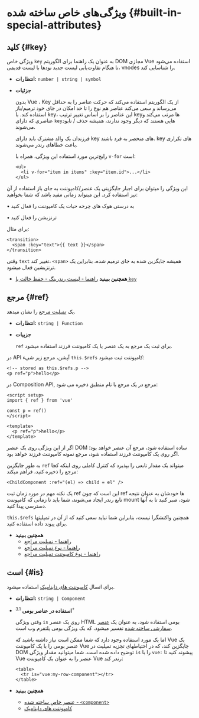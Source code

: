 # ویژگی‌های خاص ساخته شده {#built-in-special-attributes}

## کلید {#key}

ویژگی خاص `key` به عنوان یک راهنما برای الگوریتم DOM مجازی Vue استفاده می‌شود تا هنگام تفاوت‌یابی لیست جدید نودها با لیست قدیمی، vnodes را شناسایی کند.

- **انتظارات:** `number | string | symbol`

- **جزئیات**

  بدون Vue ، Key از یک الگوریتم استفاده می‌کند که حرکت عناصر را به حداقل می‌رساند و سعی می‌کند عناصر هم نوع را تا حد امکان در جای خود ترمیم/باز استفاده کند. با key، این عناصر را بر اساس تغییر ترتیب keyها مرتب می‌کند و عناصری که دارای `key`هایی هستند که دیگر وجود ندارند، همیشه حذف / نابود می‌شوند.

  فرزندان یک والد مشترک باید دارای key های منحصر به فرد باشند. key های تکراری باعث خطاهای رندر می‌شوند.

  رایج‌ترین مورد استفاده این ویژگی، همراه با `v-for` است:

  ```vue-html
  <ul>
    <li v-for="item in items" :key="item.id">...</li>
  </ul>
  ```


این ویژگی را میتوان برای اجبار جایگزینی یک عنصر/کامپوننت به جای باز استفاده از آن نیز استفاده کرد. این میتواند زمانی مفید باشد که شما بخواهید:

•  به درستی هوک های چرخه حیات یک کامپوننت را فعال کنید

•  ترنزیشن را فعال کنید

برای مثال:

  ```vue-html
  <transition>
    <span :key="text">{{ text }}</span>
  </transition>
  ```

  وقتی `text` تغییر کند، `<span>` همیشه جایگزین شده به جای ترمیم شده، بنابراین یک ترنزیشین فعال میشود.

- **همچنین ببینید** [راهنما - لیست رندرینگ - حفظ حالت با `key`](/guide/essentials/list#maintaining-state-with-key)

## مرجع {#ref}

یک [تمپلیت مرجع](/guide/essentials/template-refs) را نشان میدهد.

- **انتظارات:** `string | Function`

- **جزپیات**

  `ref` برای ثبت یک مرجع به یک عنصر یا یک کامپوننت فرزند استفاده میشود.

در API آپشن، مرجع زیر شیء `this.$refs` کامپوننت ثبت میشود:

  ```vue-html
  <!-- stored as this.$refs.p -->
  <p ref="p">hello</p>
  ```

  در Composition API, مرجع در یک مرجع با نام منطبق ذخیره می شود:

  ```vue
  <script setup>
  import { ref } from 'vue'

  const p = ref()
  </script>

  <template>
    <p ref="p">hello</p>
  </template>
  ```

  اگر از این ویژگی روی یک عنصر DOM ساده استفاده شود، مرجع آن عنصر خواهد بود؛ اگر روی یک کامپوننت فرزند استفاده شود، مرجع نمونه کامپوننت فرزند خواهد بود.

 به طور جایگزین `ref` میتواند یک مقدار تابعی را بپذیرد که کنترل کاملی روی اینکه کجا مرجع را ذخیره کنید، فراهم میکند:

  ```vue-html
  <ChildComponent :ref="(el) => child = el" />
  ```

  یک نکته مهم در مورد زمان ثبت ref این است که چون ref ها خودشان به عنوان نتیجه تابع رندر ایجاد می‌شوند، شما باید تا زمانی که کامپوننت mount شود، صبر کنید تا به آنها دسترسی پیدا کنید.

`this.$refs` همچنین واکنشگرا نیست، بنابراین شما نباید سعی کنید که از آن در تمپلیتها برای پیوند داده استفاده کنید.

- **همچنین ببینید**
  - [راهنما - تمپلیت مراجع](/guide/essentials/template-refs)
  - [راهنما - نوع تمپلیت مراجع](/guide/typescript/composition-api#typing-template-refs) <sup class="vt-badge ts" />
  - [راهنما - نوع کامپوننت تمپلیت مراجع](/guide/typescript/composition-api#typing-component-template-refs) <sup class="vt-badge ts" />

## است {#is}

برای اتصال [کامپوننت های داینامیک](/guide/essentials/component-basics#dynamic-components) استفاده میشود.

- **انتظارات:** `string | Component`

- **استفاده در عناصر بومی** <sup class="vt-badge">3.1+</sup>

  وقتی ویژگی `is` روی یک عنصر HTML بومی استفاده شود، به عنوان یک <a href="https://html.spec.whatwg.org/multipage/custom-elements.html#custom-elements-customized-builtin-example">عنصر سفارشی ساخته شده</a> تفسیر میشود، که یک ویژگی بومی پلتفرم وب است.

  اما یک مورد استفاده وجود دارد که شما ممکن است نیاز داشته باشید که Vue یک عنصر بومی را با یک کامپوننت Vue جایگزین کند، که در احتیاطهای تجزیه تمپلیت در DOM توضیح داده شده است. شما میتوانید مقدار ویژگی `is` را با `vue:` پیشوند کنید تا Vue عنصر را به عنوان یک کامپوننت Vue رندر کند:

  ```vue-html
  <table>
    <tr is="vue:my-row-component"></tr>
  </table>
  ```

- **همچنین ببینید**

  - [عنصر خاص ساخته شده - `<component>`](/api/built-in-special-elements#component)
  - [کامپوننت های داینامیک](/guide/essentials/component-basics#dynamic-components)
